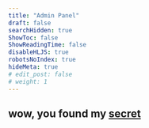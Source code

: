 ```yaml
---
title: "Admin Panel"
draft: false
searchHidden: true
ShowToc: false
ShowReadingTime: false
disableHLJS: true
robotsNoIndex: true
hideMeta: true
# edit_post: false
# weight: 1
---
```

## wow, you found my [secret](https://www.youtube.com/watch?v=dQw4w9WgXcQ)